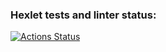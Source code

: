 ### Hexlet tests and linter status:
[![Actions Status](https://github.com/NemesisUA/layout-designer-project-lvl1/workflows/hexlet-check/badge.svg)](https://github.com/NemesisUA/layout-designer-project-lvl1/actions)
